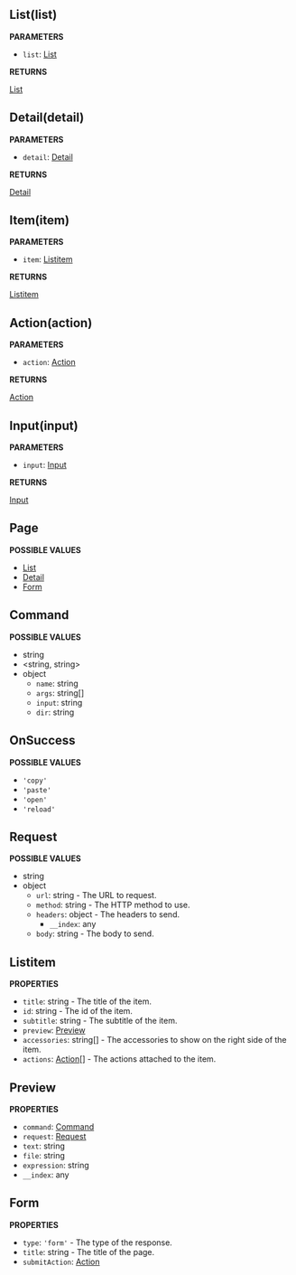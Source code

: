 ## List(list)

**PARAMETERS**

- `list`: [List](#list)

**RETURNS**

[List](#list)

## Detail(detail)

**PARAMETERS**

- `detail`: [Detail](#detail)

**RETURNS**

[Detail](#detail)

## Item(item)

**PARAMETERS**

- `item`: [Listitem](#listitem)

**RETURNS**

[Listitem](#listitem)

## Action(action)

**PARAMETERS**

- `action`: [Action](#action)

**RETURNS**

[Action](#action)

## Input(input)

**PARAMETERS**

- `input`: [Input](#input)

**RETURNS**

[Input](#input)

## Page

**POSSIBLE VALUES**

- [List](#list)
- [Detail](#detail)
- [Form](#form)

## Command

**POSSIBLE VALUES**

- string
- &lt;string, string&gt;
- object
  - `name`: string
  - `args`: string[]
  - `input`: string
  - `dir`: string

## OnSuccess

**POSSIBLE VALUES**

- `'copy'`
- `'paste'`
- `'open'`
- `'reload'`

## Request

**POSSIBLE VALUES**

- string
- object
  - `url`: string - The URL to request.
  - `method`: string - The HTTP method to use.
  - `headers`: object - The headers to send.
    - `__index`: any
  - `body`: string - The body to send.

## Listitem

**PROPERTIES**

- `title`: string - The title of the item.
- `id`: string - The id of the item.
- `subtitle`: string - The subtitle of the item.
- `preview`: [Preview](#preview)
- `accessories`: string[] - The accessories to show on the right side of the item.
- `actions`: [Action](#action)[] - The actions attached to the item.

## Preview

**PROPERTIES**

- `command`: [Command](#command)
- `request`: [Request](#request)
- `text`: string
- `file`: string
- `expression`: string
- `__index`: any

## Form

**PROPERTIES**

- `type`: `'form'` - The type of the response.
- `title`: string - The title of the page.
- `submitAction`: [Action](#action)